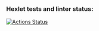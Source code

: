 ### Hexlet tests and linter status:
[![Actions Status](https://github.com/kr1sal/frontend-project-46/actions/workflows/hexlet-check.yml/badge.svg)](https://github.com/kr1sal/frontend-project-46/actions)
